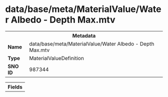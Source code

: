 <h1>data/base/meta/MaterialValue/Water Albedo - Depth Max.mtv</h1><table><tr><th colspan="100%">Metadata</th></tr><tr><td><b>Name</b></td><td>data/base/meta/MaterialValue/Water Albedo - Depth Max.mtv</td></tr><tr><td><b>Type</b></td><td>MaterialValueDefinition</td></tr><tr><td><b>SNO ID</b></td><td>987344</td></tr></table>

<table><tr><th colspan="100%">Fields</th></tr></table>

